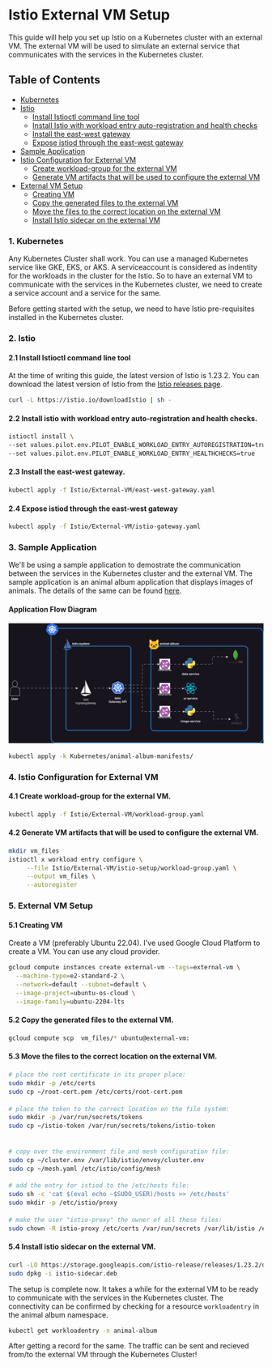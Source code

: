 # Istio External VM Setup

This guide will help you set up Istio on a Kubernetes cluster with an external VM. The external VM will be used to simulate an external service that communicates with the services in the Kubernetes cluster.

## Table of Contents

- [Kubernetes](#1-kubernetes)
- [Istio](#2-istio)
  - [Install Istioctl command line tool](#21-install-istioctl-command-line-tool)
  - [Install Istio with workload entry auto-registration and health checks](#22-install-istio-with-workload-entry-auto-registration-and-health-checks)
  - [Install the east-west gateway](#23-install-the-east-west-gateway)
  - [Expose istiod through the east-west gateway](#24-expose-istiod-through-the-east-west-gateway)
- [Sample Application](#3-sample-application)
- [Istio Configuration for External VM](#4-istio-configuration-for-external-vm)
  - [Create workload-group for the external VM](#41-create-workload-group-for-the-external-vm)
  - [Generate VM artifacts that will be used to configure the external VM](#42-generate-vm-artifacts-that-will-be-used-to-configure-the-external-vm)
- [External VM Setup](#5-external-vm-setup)
  - [Creating VM](#51-creating-vm)
  - [Copy the generated files to the external VM](#52-copy-the-generated-files-to-the-external-vm)
  - [Move the files to the correct location on the external VM](#53-move-the-files-to-the-correct-location-on-the-external-vm)
  - [Install Istio sidecar on the external VM](#54-install-istio-sidecar-on-the-external-vm)

### 1. Kubernetes

Any Kubernetes Cluster shall work. You can use a managed Kubernetes service like GKE, EKS, or AKS. A serviceaccount is considered as indentity for the workloads in the cluster for the Istio. So to have an external VM to communicate with the services in the Kubernetes cluster, we need to create a service account and a service for the same.

Before getting started with the setup, we need to have Istio pre-requisites installed in the Kubernetes cluster.


### 2. Istio

#### 2.1 Install Istioctl command line tool

At the time of writing this guide, the latest version of Istio is 1.23.2. You can download the latest version of Istio from the [Istio releases page](https://istio.io/latest/docs/setup/getting-started/#download).

```bash
curl -L https://istio.io/downloadIstio | sh -
```


#### 2.2 Install istio with workload entry auto-registration and health checks.

```bash
istioctl install \
--set values.pilot.env.PILOT_ENABLE_WORKLOAD_ENTRY_AUTOREGISTRATION=true \
--set values.pilot.env.PILOT_ENABLE_WORKLOAD_ENTRY_HEALTHCHECKS=true
```

#### 2.3 Install the east-west gateway.

```bash
kubectl apply -f Istio/External-VM/east-west-gateway.yaml
```

#### 2.4 Expose istiod through the east-west gateway

```bash
kubectl apply -f Istio/External-VM/istio-gateway.yaml
```

### 3. Sample Application
We'll be using a sample application to demostrate the communication between the services in the Kubernetes cluster and the external VM. The sample application is an animal album application that displays images of animals. The details of the same can be found [here](../../Sample-Apps/animal-images-display-app/README.md).


#### Application Flow Diagram

![Animal Album](../../Docs/media/AnimalAppArch.svg)

```bash
kubectl apply -k Kubernetes/animal-album-manifests/
```

### 4. Istio Configuration for External VM

#### 4.1 Create workload-group for the external VM.

```bash
kubectl apply -f Istio/External-VM/workload-group.yaml
```

#### 4.2 Generate VM artifacts that will be used to configure the external VM.

```bash
mkdir vm_files
istioctl x workload entry configure \
     --file Istio/External-VM/istio-setup/workload-group.yaml \
     --output vm_files \
     --autoregister
```

### 5. External VM Setup


#### 5.1 Creating VM

Create a VM (preferably Ubuntu 22.04). I've used Google Cloud Platform to create a VM. You can use any cloud provider. 

```bash
gcloud compute instances create external-vm --tags=external-vm \
  --machine-type=e2-standard-2 \
  --network=default --subnet=default \
  --image-project=ubuntu-os-cloud \
  --image-family=ubuntu-2204-lts
```

#### 5.2 Copy the generated files to the external VM.

```bash
gcloud compute scp  vm_files/* ubuntu@external-vm:
```

#### 5.3 Move the files to the correct location on the external VM.

```bash
# place the root certificate in its proper place:
sudo mkdir -p /etc/certs
sudo cp ~/root-cert.pem /etc/certs/root-cert.pem

# place the token to the correct location on the file system:
sudo mkdir -p /var/run/secrets/tokens
sudo cp ~/istio-token /var/run/secrets/tokens/istio-token


# copy over the environment file and mesh configuration file:
sudo cp ~/cluster.env /var/lib/istio/envoy/cluster.env
sudo cp ~/mesh.yaml /etc/istio/config/mesh

# add the entry for istiod to the /etc/hosts file:
sudo sh -c 'cat $(eval echo ~$SUDO_USER)/hosts >> /etc/hosts'
sudo mkdir -p /etc/istio/proxy

# make the user "istio-proxy" the owner of all these files:
sudo chown -R istio-proxy /etc/certs /var/run/secrets /var/lib/istio /etc/istio/config /etc/istio/proxy
```

#### 5.4 Install istio sidecar on the external VM.

```bash
curl -LO https://storage.googleapis.com/istio-release/releases/1.23.2/deb/istio-sidecar.deb
sudo dpkg -i istio-sidecar.deb
```

The setup is complete now. It takes a while for the external VM to be ready to communicate with the services in the Kubernetes cluster. The connectivity can be confirmed by checking for a resource `workloadentry` in the animal album namespace.

```bash
kubectl get workloadentry -n animal-album
```

After getting a record for the same. The traffic can be sent and recieved from/to the external VM through the Kubernetes Cluster!


